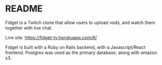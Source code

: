 # README

Fidget is a Twitch clone that allow users to upload vods, and watch them together with live chat.

Live site: https://fidget-tv.herokuapp.com/#/



Fidget is built with a Ruby on Rails backend, with a Javascript/React frontend. Postgres was used as the primary database, along with amazon s3. 
